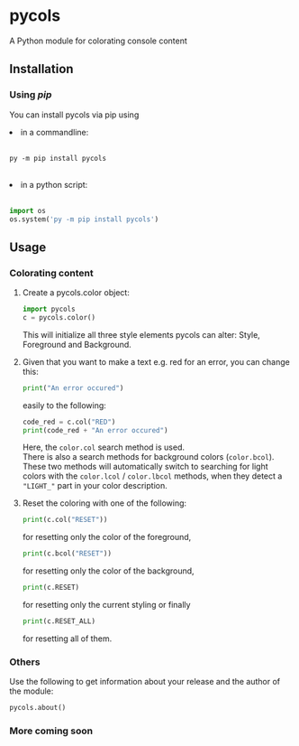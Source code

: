 # pycols
A Python module for colorating console content
## Installation
### Using *pip*
You can install pycols via pip using
<li>in a commandline:</li><br/>

```
py -m pip install pycols
```
<br/>
<li>in a python script:</li><br/>

```python
import os
os.system('py -m pip install pycols')
```
## Usage
### Colorating content
<ol>
<li>Create a pycols.color object:

```python
import pycols
c = pycols.color()
```
This will initialize all three style elements pycols can alter: Style, Foreground and Background.</li>
<li>Given that you want to make a text e.g. red for an error, you can change this:

```python
print("An error occured")
```
easily to the following:
```python
code_red = c.col("RED")
print(code_red + "An error occured")
```
Here, the <code>color.col</code> search method is used.<br/>
There is also a search methods for background colors (<code>color.bcol</code>).<br/>
These two methods will automatically switch to searching for light colors with the <code>color.lcol</code> / <code>color.lbcol</code> methods,
when they detect a <code>"LIGHT_"</code> part in your color description.</li>
<li>Reset the coloring with one of the following:

```python
print(c.col("RESET"))
```
for resetting only the color of the foreground,
```python
print(c.bcol("RESET"))
```
for resetting only the color of the background,
```python
print(c.RESET)
```
for resetting only the current styling or finally
```python
print(c.RESET_ALL)
```
for resetting all of them.

</ol>

### Others
Use the following to get information about your release and the author of the module:
```python
pycols.about()
```
### More coming soon